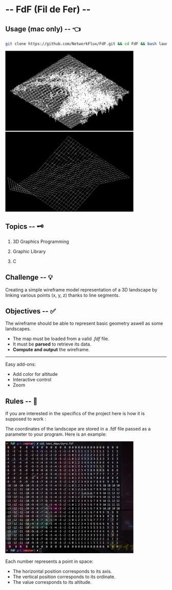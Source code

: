 # -- FdF (Fil de Fer) --
## Usage (mac only) -- 👈

```bash
git clone https://github.com/NetworkFlux/FdF.git && cd FdF && bash launch.sh
```

<img src="https://github.com/NetworkFlux/FdF/blob/master/imgs/mars.png" width="400" height="250"> <img src="https://github.com/NetworkFlux/FdF/blob/master/imgs/Pyra.png" width="400" height="250">

## Topics -- 🗝

1. 3D Graphics Programming

2. Graphic Library

3. C

## Challenge -- 💡

Creating a simple wireframe model representation of a 3D landscape by linking various points (x, y, z) thanks to line segments.

## Objectives -- ✅

The wireframe should be able to represent basic geometry aswell as some landscapes.

- The map must be loaded from a valid *.fdf* file.
- It must be **parsed** to retrieve its data.
- **Compute and output** the wireframe.

---
Easy add-ons:
- Add color for altitude
- Interactive control
- Zoom

## Rules -- 🚨

If you are interested in the specifics of the project here is how it is supposed to work :

The coordinates of the landscape are stored in a .fdf file passed as a parameter to your program. Here is an example:

<img src="https://github.com/NetworkFlux/FdF/blob/master/imgs/map_example.png" width="400" height="350">

Each number represents a point in space:

- The horizontal position corresponds to its axis.
- The vertical position corresponds to its ordinate.
- The value corresponds to its altitude.